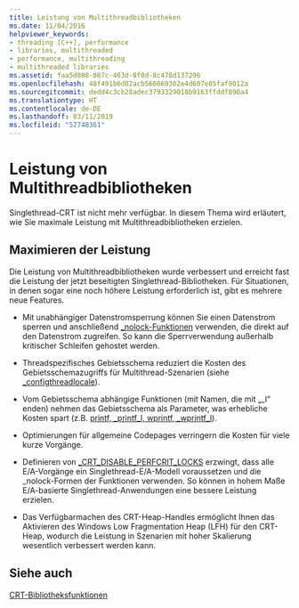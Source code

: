 ```yaml
---
title: Leistung von Multithreadbibliotheken
ms.date: 11/04/2016
helpviewer_keywords:
- threading [C++], performance
- libraries, multithreaded
- performance, multithreading
- multithreaded libraries
ms.assetid: faa5d808-087c-463d-8f0d-8c478d137296
ms.openlocfilehash: 48f491b6d82acb566669302e4d607e85faf9012a
ms.sourcegitcommit: dedd4c3cb28adec3793329018b9163ffddf890a4
ms.translationtype: HT
ms.contentlocale: de-DE
ms.lasthandoff: 03/11/2019
ms.locfileid: "57748361"
---
```

# <a name="multithreaded-libraries-performance"></a>Leistung von Multithreadbibliotheken

Singlethread-CRT ist nicht mehr verfügbar. In diesem Thema wird erläutert, wie Sie maximale Leistung mit Multithreadbibliotheken erzielen.

## <a name="maximizing-performance"></a>Maximieren der Leistung

Die Leistung von Multithreadbibliotheken wurde verbessert und erreicht fast die Leistung der jetzt beseitigten Singlethread-Bibliotheken. Für Situationen, in denen sogar eine noch höhere Leistung erforderlich ist, gibt es mehrere neue Features.

- Mit unabhängiger Datenstromsperrung können Sie einen Datenstrom sperren und anschließend [_nolock-Funktionen](../c-runtime-library/nolock-functions.md) verwenden, die direkt auf den Datenstrom zugreifen. So kann die Sperrverwendung außerhalb kritischer Schleifen gehostet werden.

- Threadspezifisches Gebietsschema reduziert die Kosten des Gebietsschemazugriffs für Multithread-Szenarien (siehe [_configthreadlocale](../c-runtime-library/reference/configthreadlocale.md)).

- Vom Gebietsschema abhängige Funktionen (mit Namen, die mit „_l“ enden) nehmen das Gebietsschema als Parameter, was erhebliche Kosten spart (z.B. [printf, _printf_l, wprintf, _wprintf_l](../c-runtime-library/reference/printf-printf-l-wprintf-wprintf-l.md)).

- Optimierungen für allgemeine Codepages verringern die Kosten für viele kurze Vorgänge.

- Definieren von [_CRT_DISABLE_PERFCRIT_LOCKS](../c-runtime-library/crt-disable-perfcrit-locks.md) erzwingt, dass alle E/A-Vorgänge ein Singlethread-E/A-Modell voraussetzen und die _nolock-Formen der Funktionen verwenden. So können in hohem Maße E/A-basierte Singlethread-Anwendungen eine bessere Leistung erzielen.

- Das Verfügbarmachen des CRT-Heap-Handles ermöglicht Ihnen das Aktivieren des Windows Low Fragmentation Heap (LFH) für den CRT-Heap, wodurch die Leistung in Szenarien mit hoher Skalierung wesentlich verbessert werden kann.

## <a name="see-also"></a>Siehe auch

[CRT-Bibliotheksfunktionen](../c-runtime-library/crt-library-features.md)
